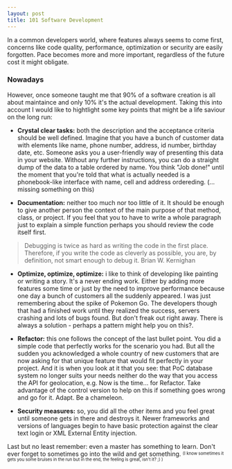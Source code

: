 ```yaml
---
layout: post
title: 101 Software Development
---
```


In a common developers world, where features always seems to come first, concerns like code quality, performance, optimization or security are easily forgotten. Pace becomes more and more important, regardless of the future cost it might obligate.

### Nowadays
However, once someone taught me that 90% of a software creation is all about maintaince and only 10% it's the actual development. Taking this into account I would like to hightlight some key points that might be a life saviour on the long run:

- **Crystal clear tasks:** both the description and the acceptance criteria should be well defined. Imagine that you have a bunch of customer data with elements like name, phone number, address, id number, birthday date, etc. Someone asks you a user-friendly way of presenting this data in your website. Without any further instructions, you can do a straight dump of the data to a table ordered by name. You think "Job done!" until the moment that you're told that what is actually needed is a phonebook-like interface with name, cell and address ordereding. (... missing something on this)

- **Documentation:** neither too much nor too little of it. It should be enough to give another person the context of the main purpose of that method, class, or project. If you feel that you to have to write a whole paragraph just to explain a simple function perhaps you should review the code itself first. 

> Debugging is twice as hard as writing the code in the first place. Therefore, if you write the code as cleverly 
> as possible, you are, by definition, not smart enough to debug it.
> Brian W. Kernighan

- **Optimize, optimize, optimize:** i like to think of developing like painting or writing a story. It's a never ending work. Either by adding more features some time or just by the need to improve performance because one day a bunch of customers all the suddenly appeared. I was just remembering about the spike of Pokemon Go. The developers though that had a finished work until they realized the success, servers crashing and lots of bugs found. But don't freak out right away. There is always a solution - perhaps a pattern might help you on this?.

- **Refactor:** this one follows the concept of the last bullet point. You did a simple code that perfectly works for the scenario you had. But all the sudden you acknowledged a whole country of new customers that are now asking for that unique feature that would fit perfectly in your project. And it is when you look at it that you see: that PoC database system no longer suits your needs neither do the way that you access the API for geolocation, e.g. Now is the time... for Refactor. Take advantage of the control version to help on this if something goes wrong and go for it. Adapt. Be a chameleon.

- **Security measures:** so, you did all the other items and you feel great until someone gets in there and destroys it. Newer frameworks and versions of languages begin to have basic protection against the clear text login or XML External Entity injection.

Last but no least remember: even a master has something to learn. Don't ever forget to sometimes go into the wild and get something. 
<sup><sub>(I know sometimes it gets you some bruises in the run but in the end, the feeling is great, isn't it? ;) )</sub></sup> 




